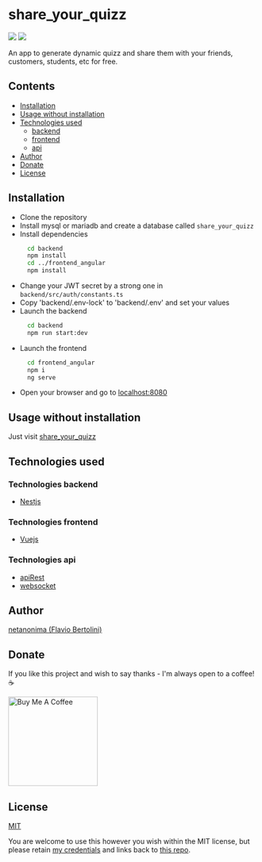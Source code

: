 # share_your_quizz

![](https://img.shields.io/github/license/netanonima/share_your_quizz.svg?style=flat-square)
![](https://img.shields.io/github/stars/netanonima/share_your_quizz.svg?style=flat-square)

An app to generate dynamic quizz and share them with your friends, customers, students, etc for free.

## Contents

- [Installation](#installation)
- [Usage without installation](#usage_without_installation)
- [Technologies used](#technologies)
    - [backend](#technologies-backend)
    - [frontend](#technologies-frontend)
    - [api](#technologies-api)
- [Author](#author)
- [Donate](#donate)
- [License](#license)

## Installation

- Clone the repository
- Install mysql or mariadb and create a database called `share_your_quizz`
- Install dependencies
  ```bash
    cd backend
    npm install
    cd ../frontend_angular
    npm install
  ```
- Change your JWT secret by a strong one in `backend/src/auth/constants.ts`
- Copy 'backend/.env-lock' to 'backend/.env' and set your values
- Launch the backend
  ```bash
    cd backend
    npm run start:dev
  ```
- Launch the frontend
  ```bash
    cd frontend_angular
    npm i
    ng serve
  ```
- Open your browser and go to [localhost:8080](http://localhost:8080)

## Usage without installation

Just visit [share_your_quizz](https://upcoming.url/)

## Technologies used

### Technologies backend

- [Nestjs](https://nestjs.com/)

### Technologies frontend

- [Vuejs](https://vuejs.org/)

### Technologies api

- [apiRest](https://en.wikipedia.org/wiki/Representational_state_transfer)
- [websocket](https://en.wikipedia.org/wiki/WebSocket)

## Author

[netanonima (Flavio Bertolini)](https://github.com/netanonima)


## Donate

If you like this project and wish to say thanks - I'm always open to a coffee!  :coffee:

<a href="https://www.buymeacoffee.com/netanonima" target="_blank"><img src="https://www.buymeacoffee.com/assets/img/custom_images/black_img.png" alt="Buy Me A Coffee" width='180px' ></a>

## License

[MIT](https://github.com/netanonima/share_your_quizz/blob/master/LICENSE)

You are welcome to use this however you wish within the MIT license, but please retain [my credentials](https://github.com/netanonima) and links back to [this repo](https://github.com/netanonima/share_your_quizz.svg).